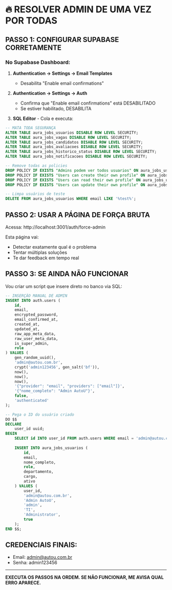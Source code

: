 # 🔥 RESOLVER ADMIN DE UMA VEZ POR TODAS

## PASSO 1: CONFIGURAR SUPABASE CORRETAMENTE

### No Supabase Dashboard:

1. **Authentication → Settings → Email Templates**
   - Desabilita "Enable email confirmations" 
   
2. **Authentication → Settings → Auth**
   - Confirma que "Enable email confirmations" está DESABILITADO
   - Se estiver habilitado, DESABILITA

3. **SQL Editor** - Cola e executa:
```sql
-- MATA TODA SEGURANÇA
ALTER TABLE aura_jobs_usuarios DISABLE ROW LEVEL SECURITY;
ALTER TABLE aura_jobs_vagas DISABLE ROW LEVEL SECURITY;
ALTER TABLE aura_jobs_candidatos DISABLE ROW LEVEL SECURITY;
ALTER TABLE aura_jobs_avaliacoes DISABLE ROW LEVEL SECURITY;
ALTER TABLE aura_jobs_historico_status DISABLE ROW LEVEL SECURITY;
ALTER TABLE aura_jobs_notificacoes DISABLE ROW LEVEL SECURITY;

-- Remove todas as policies
DROP POLICY IF EXISTS "Admins podem ver todos usuarios" ON aura_jobs_usuarios;
DROP POLICY IF EXISTS "Users can create their own profile" ON aura_jobs_usuarios;
DROP POLICY IF EXISTS "Users can read their own profile" ON aura_jobs_usuarios;
DROP POLICY IF EXISTS "Users can update their own profile" ON aura_jobs_usuarios;

-- Limpa usuários de teste
DELETE FROM aura_jobs_usuarios WHERE email LIKE '%test%';
```

## PASSO 2: USAR A PÁGINA DE FORÇA BRUTA

Acessa: http://localhost:3001/auth/force-admin

Esta página vai:
- Detectar exatamente qual é o problema
- Tentar múltiplas soluções
- Te dar feedback em tempo real

## PASSO 3: SE AINDA NÃO FUNCIONAR

Vou criar um script que insere direto no banco via SQL:

```sql
-- INSERÇÃO MANUAL DE ADMIN
INSERT INTO auth.users (
    id,
    email,
    encrypted_password,
    email_confirmed_at,
    created_at,
    updated_at,
    raw_app_meta_data,
    raw_user_meta_data,
    is_super_admin,
    role
) VALUES (
    gen_random_uuid(),
    'admin@autou.com.br',
    crypt('admin123456', gen_salt('bf')),
    now(),
    now(),
    now(),
    '{"provider": "email", "providers": ["email"]}',
    '{"nome_completo": "Admin AutoU"}',
    false,
    'authenticated'
);

-- Pega o ID do usuário criado
DO $$
DECLARE
    user_id uuid;
BEGIN
    SELECT id INTO user_id FROM auth.users WHERE email = 'admin@autou.com.br';
    
    INSERT INTO aura_jobs_usuarios (
        id,
        email,
        nome_completo,
        role,
        departamento,
        cargo,
        ativo
    ) VALUES (
        user_id,
        'admin@autou.com.br',
        'Admin AutoU',
        'admin',
        'TI',
        'Administrator',
        true
    );
END $$;
```

## CREDENCIAIS FINAIS:
- Email: admin@autou.com.br  
- Senha: admin123456

---

**EXECUTA OS PASSOS NA ORDEM. SE NÃO FUNCIONAR, ME AVISA QUAL ERRO APARECE.**